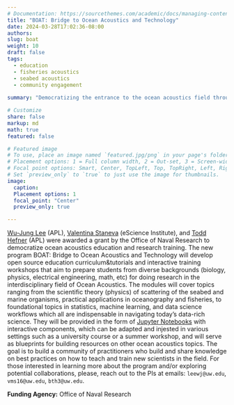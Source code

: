 ```yaml
---
# Documentation: https://sourcethemes.com/academic/docs/managing-content/
title: "BOAT: Bridge to Ocean Acoustics and Technology"
date: 2024-03-28T17:02:36-08:00
authors: 
slug: boat
weight: 10
draft: false
tags: 
  - education
  - fisheries acoustics
  - seabed acoustics
  - community engagement
    
summary: "Democratizing the entrance to the ocean acoustics field through interdisciplinary education and outreach"

# Customize
share: false
markup: md
math: true
featured: false

# Featured image
# To use, place an image named `featured.jpg/png` in your page's folder.
# Placement options: 1 = Full column width, 2 = Out-set, 3 = Screen-width
# Focal point options: Smart, Center, TopLeft, Top, TopRight, Left, Right, BottomLeft, Bottom, BottomRight
# Set `preview_only` to `true` to just use the image for thumbnails.
image:
  caption:
  Placement options: 1
  focal_point: "Center"
  preview_only: true

---
```


[Wu-Jung Lee](/author/wu-jung-lee) (APL), [Valentina Staneva](/author/valentina-staneva) (eScience Institute), and [Todd Hefner](https://www.apl.washington.edu/people/profile.php?last_name=Hefner&first_name=Todd) (APL) were awarded a grant by the Office of Naval Research to democratize ocean acoustics education and research training. The new program BOAT: Bridge to Ocean Acoustics and Technology will develop open source education curriculum\&tutorials and interactive training workshops that aim to prepare students from diverse backgrounds (biology, physics, electrical engineering, math, etc) for doing research in the interdisciplinary field of Ocean Acoustics. The modules will cover topics ranging from the scientific theory (physics) of scattering of the seabed and marine organisms, practical applications in oceanography and fisheries, to foundational topics in statistics, machine learning, and data science workflows which all are indispensable in navigating today’s data-rich science. They will be provided in the form of [Jupyter Notebooks](https://ebooks.iospress.nl/publication/42900) with interactive components, which can be adapted and injested in various settings such as a university course or a summer workshop, and will serve as blueprints for building resources on other ocean acoustics topics. The goal is to build a community of practitioners who build and share knowledge on best practices on how to teach and train new scientists in the field. For those interested in learning more about the program and/or exploring potential collaborations, please, reach out to the PIs at emails: `leewj@uw.edu`, `vms16@uw.edu`, `bth3@uw.edu`.  

**Funding Agency:** Office of Naval Research
